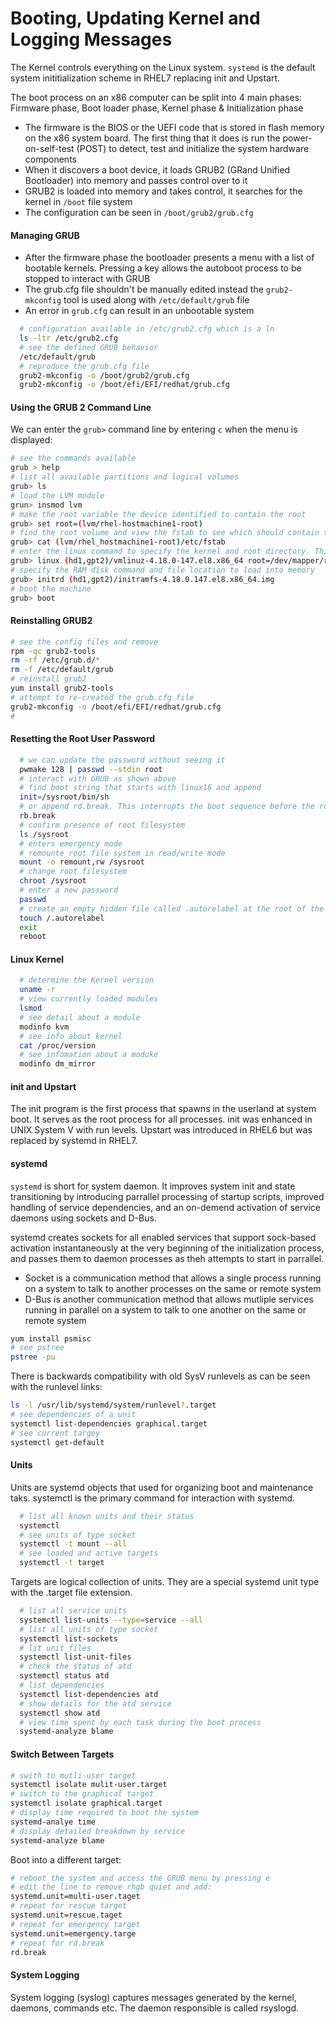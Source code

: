 # Booting, Updating Kernel and Logging Messages

The Kernel controls everything on the Linux system. `systemd` is the default system inititialization scheme in RHEL7 replacing init and Upstart.

The boot process on an x86 computer can be split into 4 main phases: Firmware phase, Boot loader phase, Kernel phase & Initialization phase

* The firmware is the BIOS or the UEFI code that is stored in flash memory on the x86 system board. The first thing that it does is run the power-on-self-test (POST) to detect, test and initialize the system hardware components
* When it discovers a boot device, it loads GRUB2 (GRand Unified Bootloader) into memory and passes control over to it
* GRUB2 is loaded into memory and takes control, it searches for the kernel in `/boot` file system
* The configuration can be seen in `/boot/grub2/grub.cfg` 

#### Managing GRUB

* After the firmware phase the bootloader presents a menu with a list of bootable kernels. Pressing a key allows the autoboot process to be stopped to interact with GRUB
* The grub.cfg file shouldn't be manually edited instead the `grub2-mkconfig` tool is used along with `/etc/default/grub` file
* An error in `grub.cfg` can result in an unbootable system

```bash
  # configuration available in /etc/grub2.cfg which is a ln
  ls -ltr /etc/grub2.cfg
  # see the defined GRUB behavior
  /etc/default/grub
  # reproduce the grub.cfg file
  grub2-mkconfig -o /boot/grub2/grub.cfg
  grub2-mkconfig -o /boot/efi/EFI/redhat/grub.cfg
```

#### Using the GRUB 2 Command Line

We can enter the `grub>` command line by entering `c` when the menu is displayed:

```bash
# see the commands available
grub > help
# list all available partitions and logical volumes
grub> ls 
# load the LVM module
grun> insmod lvm
# make the root variable the device identified to contain the root
grub> set root=(lvm/rhel-hostmachine1-root)
# find the root volume and view the fstab to see which should contain the root volume
grub> cat (lvm/rhel_hostmachine1-root)/etc/fstab
# enter the linux command to specify the kernel and root directory. This can take some trial and error and using tab will help
grub> linux (hd1,gpt2)/vmlinuz-4.18.0-147.el8.x86_64 root=/dev/mapper/rhel_hostmachine1-root/
# specify the RAM disk command and file location to load into memory
grub> initrd (hd1,gpt2)/initramfs-4.18.0.147.el8.x86_64.img
# boot the machine
grub> boot
```

#### Reinstalling GRUB2

```bash
# see the config files and remove
rpm -qc grub2-tools
rm -rf /etc/grub.d/*
rm -f /etc/default/grub
# reinstall grub2
yum install grub2-tools
# attempt to re-created the grub.cfg file
grub2-mkconfig -o /boot/efi/EFI/redhat/grub.cfg
# 
```

#### Resetting the Root User Password

```bash
  # we can update the password without seeing it
  pwmake 128 | passwd --stdin root
  # interact with GRUB as shown above
  # find boot string that starts with linux16 and append
  init=/sysroot/bin/sh
  # or append rd.break. This interrupts the boot sequence before the root filesystem is mounted
  rb.break
  # confirm presence of root filesystem
  ls /sysroot
  # enters emergency mode
  # remounte root file system in read/write mode
  mount -o remount,rw /sysroot
  # change root filesystem 
  chroot /sysroot
  # enter a new password
  passwd
  # create an empty hidden file called .autorelabel at the root of the directory tree to instruct the system to perform SELinux relabelling
  touch /.autorelabel
  exit
  reboot
```

#### Linux Kernel

```bash
  # determine the Kernel version
  uname -r
  # view currently loaded modules
  lsmod
  # see detail about a module
  modinfo kvm
  # see info about kernel
  cat /proc/version
  # see infomation about a moduke
  modinfo dm_mirror
```

#### init and Upstart

The init program is the first process that spawns in the userland at system boot. It serves as the root process for all processes. init was enhanced in UNIX System V with run levels. Upstart was introduced in RHEL6 but was replaced by systemd in RHEL7. 

#### systemd

`systemd` is short for system daemon. It improves system init and state transitioning by introducing parrallel processing of startup scripts, improved handling of service dependencies, and an on-demend activation of service daemons using sockets and D-Bus. 

systemd creates sockets for all enabled services that support sock-based activation instantaneously at the very beginning of the initialization process, and passes them to daemon processes as theh attempts to start in parrallel. 

* Socket is a communication method that allows a single process running on a system to talk to another processes on the same or remote system
* D-Bus is another communication method that allows mutliple services running in parallel on a system to talk to one another on the same or remote system

```bash
yum install psmisc
# see pstree
pstree -pu
```

There is backwards compatibility with old SysV runlevels as can be seen with the runlevel links: 

```bash
ls -l /usr/lib/systemd/system/runlevel?.target
# see dependencies of a unit
systemctl list-dependencies graphical.target
# see current targey
systemctl get-default
```

#### Units

Units are systemd objects that used for organizing boot and maintenance taks. systemctl is the primary command for interaction with systemd.

```bash
  # list all known units and their status
  systemctl
  # see units of type socket
  systemctl -t mount --all
  # see loaded and active targets
  systemctl -t target
```

Targets are logical collection of units. They are a special systemd unit type with the .target file extension. 

```bash 
  # list all service units
  systemctl list-units --type=service --all
  # list all units of type socket
  systemctl list-sockets
  # lit unit files
  systemctl list-unit-files
  # check the status of atd
  systemctl status atd
  # list dependencies
  systemctl list-dependencies atd
  # show details for the atd service
  systemctl show atd
  # view time spent by each task during the boot process
  systemd-analyze blame
```

#### Switch Between Targets

```bash
# swith to mutli-user target
systemctl isolate mulit-user.target
# switch to the graphical target
systemctl isolate graphical.target
# display time required to boot the system
systemd-analye time
# display detailed breakdown by service
systemd-analyze blame
```

Boot into a different target:

```bash
# reboot the system and access the GRUB menu by pressing e
# edit the line to remove rhgb quiet and add:
systemd.unit=multi-user.taget
# repeat for rescue target
systemd.unit=rescue.taget
# repeat for emergency target
systemd.unit=emergency.targe
# repeat for rd.break
rd.break
```

#### System Logging

System logging (syslog) captures messages generated by the kernel, daemons, commands etc. The daemon responsible is called rsyslogd. 